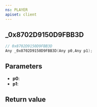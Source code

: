 ```yaml
---
ns: PLAYER
apiset: client
---
```

## _0x8702D9150D9FBB3D

```c
// 0x8702D9150D9FBB3D
Any _0x8702D9150D9FBB3D(Any p0,Any p1);
```


## Parameters
* **p0**:
* **p1**:

## Return value